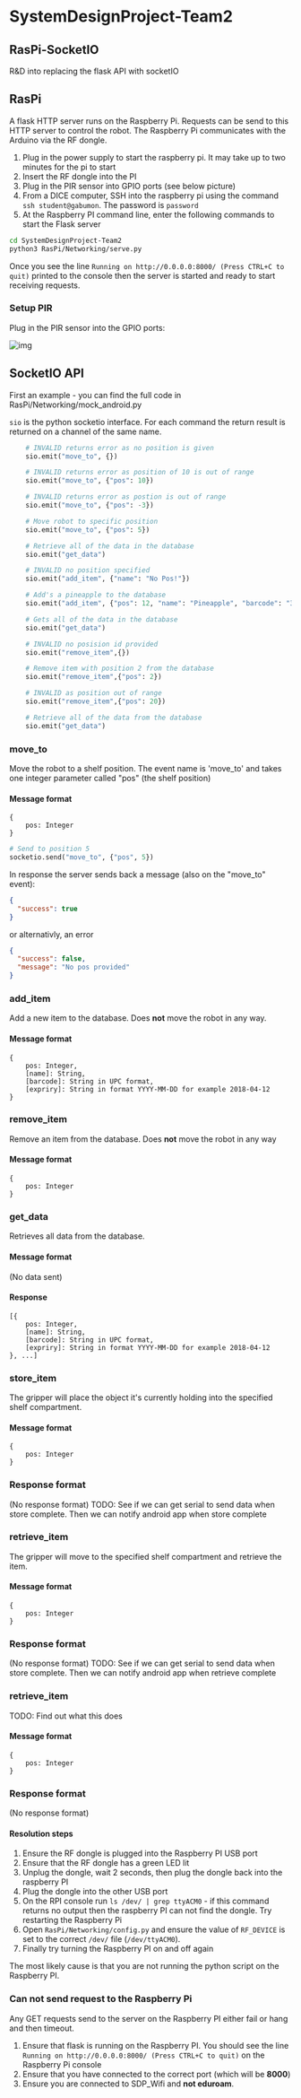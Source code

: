 # SystemDesignProject-Team2

## RasPi-SocketIO

R&D into replacing the flask API with socketIO

## RasPi 

A flask HTTP server runs on the Raspberry Pi. Requests can be send to this HTTP server to control
the robot. The Raspberry Pi communicates with the Arduino via the RF dongle.

1. Plug in the power supply to start the raspberry pi. It may take up to two minutes for the pi to start
2. Insert the RF dongle into the PI
3. Plug in the PIR sensor into GPIO ports (see below picture)
4. From a DICE computer, SSH into the raspberry pi using the command `ssh student@gabumon`. The password is `password`
5. At the Raspberry PI command line, enter the following commands to start the Flask server

```bash
cd SystemDesignProject-Team2
python3 RasPi/Networking/serve.py
```

Once you see the line `Running on http://0.0.0.0:8000/ (Press CTRL+C to quit)` printed to the console
then the server is started and ready to start receiving requests.

### Setup PIR

Plug in the PIR sensor into the GPIO ports:

![img](pir.png)

## SocketIO API

First an example - you can find the full code in RasPi/Networking/mock_android.py

`sio` is the python socketio interface. For each command the return result is returned on a channel of the same name.

```python
    # INVALID returns error as no position is given
    sio.emit("move_to", {})

    # INVALID returns error as position of 10 is out of range
    sio.emit("move_to", {"pos": 10})

    # INVALID returns error as postion is out of range
    sio.emit("move_to", {"pos": -3})

    # Move robot to specific position
    sio.emit("move_to", {"pos": 5})

    # Retrieve all of the data in the database
    sio.emit("get_data")

    # INVALID no position specified
    sio.emit("add_item", {"name": "No Pos!"})

    # Add's a pineapple to the database
    sio.emit("add_item", {"pos": 12, "name": "Pineapple", "barcode": "394830242"})

    # Gets all of the data in the database
    sio.emit("get_data")

    # INVALID no posision id provided
    sio.emit("remove_item",{})

    # Remove item with position 2 from the database
    sio.emit("remove_item",{"pos": 2})

    # INVALID as position out of range
    sio.emit("remove_item",{"pos": 20})

    # Retrieve all of the data from the database
    sio.emit("get_data")
```

### move_to

Move the robot to a shelf position. The event name is 'move_to' and takes one integer parameter called "pos" (the shelf position)

#### Message format 
```
{
	pos: Integer
}
```

```python
# Send to position 5
socketio.send("move_to", {"pos", 5})
```

In response the server sends back a message (also on the "move_to" event):

```json
{
  "success": true
}
```

or alternativly, an error

```json
{
  "success": false,
  "message": "No pos provided"
}
```

### add_item
Add a new item to the database. Does **not** move the robot in any way.


#### Message format 
```
{
	pos: Integer,
  	[name]: String,
    [barcode]: String in UPC format,
    [expriry]: String in format YYYY-MM-DD for example 2018-04-12
}
```

### remove_item
Remove an item from the database. Does **not** move the robot in any way

#### Message format 
```
{
	pos: Integer
}
```

### get_data
Retrieves all data from the database.

#### Message format
(No data sent)

#### Response
```
[{
	pos: Integer,
  	[name]: String,
    [barcode]: String in UPC format,
    [expriry]: String in format YYYY-MM-DD for example 2018-04-12
}, ...]
```

### store_item
The gripper will place the object it's currently holding into the specified shelf compartment.

#### Message format
```
{
	pos: Integer
}
```

### Response format
(No response format)
TODO: See if we can get serial to send data when store complete. Then we can notify android app when store complete



### retrieve_item
The gripper will move to the specified shelf compartment and retrieve the item.

#### Message format
```
{
	pos: Integer
}
```

### Response format
(No response format)
TODO: See if we can get serial to send data when store complete. Then we can notify android app when retrieve complete

### retrieve_item
TODO: Find out what this does

#### Message format
```
{
	pos: Integer
}
```

### Response format
(No response format)


#### Resolution steps
1. Ensure the RF dongle is plugged into the Raspberry PI USB port
2. Ensure that the RF dongle has a green LED lit
3. Unplug the dongle, wait 2 seconds, then plug the dongle back into the raspberry PI
4. Plug the dongle into the other USB port
5. On the RPI console run `ls /dev/ | grep ttyACM0` - if this command returns no output then the raspberry PI can not find the dongle. Try restarting the Raspberry Pi
6. Open `RasPi/Networking/config.py` and ensure the value of `RF_DEVICE` is set to the correct `/dev/` file (`/dev/ttyACM0`).
7. Finally try turning the Raspberry PI on and off again

The most likely cause is that you are not running the python script on the Raspberry PI. 

### Can not send request to the Raspberry Pi

Any GET requests send to the server on the Raspberry PI either fail or hang and then timeout.

1. Ensure that flask is running on the Raspberry PI. You should see the line `Running on http://0.0.0.0:8000/ (Press CTRL+C to quit)` on the Raspberry Pi console
2. Ensure that you have connected to the correct port (which will be **8000**)
3. Ensure you are connected to SDP_Wifi and **not eduroam**.